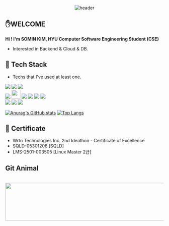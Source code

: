 <div align="center">
 
![header](https://capsule-render.vercel.app/api?type=Waving&&color=gradient&text=Welcome%20SOMIN's%20github&fontSize=40)
</div>

## ✋WELCOME
**Hi ! I'm SOMIN KIM, HYU Computer Software Engineering Student (CSE)**
 - Interested in Backend & Cloud & DB.

## 🔖 Tech Stack
 - Techs that I've used at least one.

<img src="https://img.shields.io/badge/python-3776AB?style=for-the-badge&logo=python&logoColor=white"> <img src="https://img.shields.io/badge/c-00599C?style=for-the-badge&logo=c%2B%2B&logoColor=white"> <img src="https://img.shields.io/badge/JAVA-007396?style=for-the-badge&logo=java&logoColor=white">
<br> 
<img src="https://img.shields.io/badge/MySQL-4479A1?style=for-the-badge&logo=MySQL&logoColor=white"> <img src="https://img.shields.io/badge/Django-092E20?style=flat-square&logo=Django&logoColor=white" height="28"/></a> <img src="https://img.shields.io/badge/javascript-F7DF1E?style=for-the-badge&logo=javascript&logoColor=black"> <img src="https://img.shields.io/badge/Thymeleaf-005F0F?style=for-the-badge&logo=Thymeleaf&logoColor=white"> <img src="https://img.shields.io/badge/springboot-6DB33F?style=for-the-badge&logo=spring&logoColor=white"> <img src="https://img.shields.io/badge/aws-232F3E?style=for-the-badge&logo=aws&logoColor=white"> 
<br>
<img src="https://img.shields.io/badge/notion-000000?style=for-the-badge&logo=notion&logoColor=white"/> <img src="https://img.shields.io/badge/github-181717?style=for-the-badge&logo=github&logoColor=white"> <img src="https://img.shields.io/badge/git-F05032?style=for-the-badge&logo=git&logoColor=white"> 

[![Anurag's GitHub stats](https://github-readme-stats.vercel.app/api?username=thals304)](https://github.com/anuraghazra/github-readme-stats)
[![Top Langs](https://github-readme-stats.vercel.app/api/top-langs/?username=thals304&layout=compact)](https://github.com/anuraghazra/github-readme-stats)

## 🥇 Certificate

- Wrtn Technologies Inc. 2nd Ideathon - Certificate of Excellence
- SQLD-05301208 [SQLD]
- LMS-2501-003505 [Linux Master 2급]

## Git Animal
<br>
<a href="https://www.gitanimals.org/en_US?utm_medium=image&utm_source=thals304&utm_content=line">
  <img src="https://render.gitanimals.org/lines/thals304?pet-id=669797884311695432" width="600" height="120"/>
</a>
  
